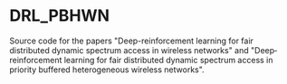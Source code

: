 # DRL_PBHWN
Source code for the papers "Deep-reinforcement learning for fair distributed dynamic spectrum access in wireless networks" and "Deep‐reinforcement learning for fair distributed dynamic spectrum access in priority buffered heterogeneous wireless networks".
